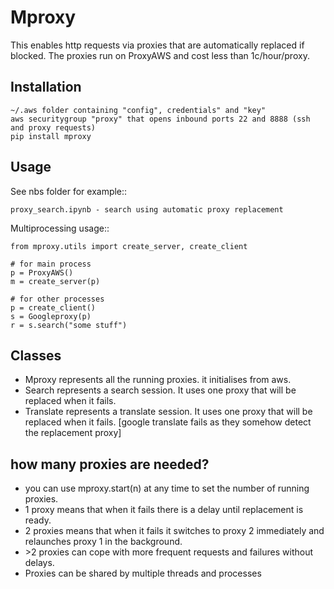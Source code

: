 Mproxy
======

This enables http requests via proxies that are automatically replaced if blocked.
The proxies run on ProxyAWS and cost less than 1c/hour/proxy.

Installation
------------

    ~/.aws folder containing "config", credentials" and "key"
    aws securitygroup "proxy" that opens inbound ports 22 and 8888 (ssh and proxy requests)
    pip install mproxy

Usage
-----

See nbs folder for example::

    proxy_search.ipynb - search using automatic proxy replacement
    
Multiprocessing usage::

    from mproxy.utils import create_server, create_client

    # for main process
    p = ProxyAWS()
    m = create_server(p)
    
    # for other processes
    p = create_client()
    s = Googleproxy(p)
    r = s.search("some stuff")

   
Classes
-------

* Mproxy represents all the running proxies. it initialises from aws.
* Search represents a search session. It uses one proxy that will be replaced when it fails.
* Translate represents a translate session. It uses one proxy that will be replaced when it fails.
[google translate fails as they somehow detect the replacement proxy]

how many proxies are needed?
----------------------------

* you can use mproxy.start(n) at any time to set the number of running proxies.
* 1 proxy means that when it fails there is a delay until replacement is ready.
* 2 proxies means that when it fails it switches to proxy 2 immediately and relaunches proxy 1 in the background.
* \>2 proxies can cope with more frequent requests and failures without delays.
* Proxies can be shared by multiple threads and processes

